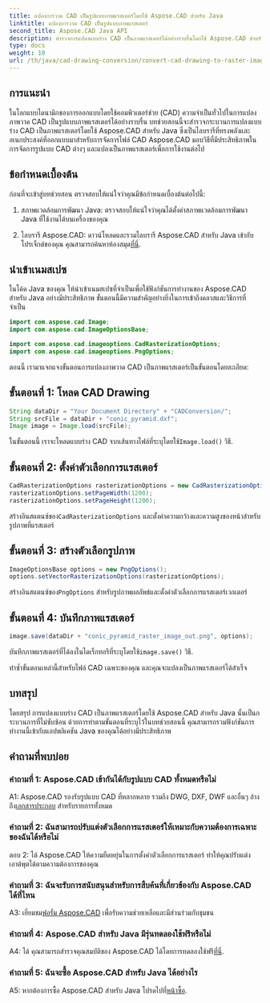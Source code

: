 ```yaml
---
title: แปลงการวาด CAD เป็นรูปแบบภาพแรสเตอร์โดยใช้ Aspose.CAD สำหรับ Java
linktitle: แปลงการวาด CAD เป็นรูปแบบภาพแรสเตอร์
second_title: Aspose.CAD Java API
description: สำรวจการแปลงแบบร่าง CAD เป็นภาพแรสเตอร์ได้อย่างราบรื่นโดยใช้ Aspose.CAD สำหรับ Java ปฏิบัติตามคำแนะนำทีละขั้นตอนของเราเพื่อการบูรณาการที่มีประสิทธิภาพ
type: docs
weight: 10
url: /th/java/cad-drawing-conversion/convert-cad-drawing-to-raster-image/
---
```

## การแนะนำ

ในโลกแบบไดนามิกของการออกแบบโดยใช้คอมพิวเตอร์ช่วย (CAD) ความจำเป็นทั่วไปในการแปลงภาพวาด CAD เป็นรูปแบบภาพแรสเตอร์ได้อย่างราบรื่น บทช่วยสอนนี้จะสำรวจกระบวนการแปลงแบบร่าง CAD เป็นภาพแรสเตอร์โดยใช้ Aspose.CAD สำหรับ Java ซึ่งเป็นไลบรารีที่ทรงพลังและอเนกประสงค์ที่ออกแบบมาสำหรับการจัดการไฟล์ CAD Aspose.CAD มอบวิธีที่มีประสิทธิภาพในการจัดการรูปแบบ CAD ต่างๆ และแปลงเป็นภาพแรสเตอร์เพื่อการใช้งานต่อไป

## ข้อกำหนดเบื้องต้น

ก่อนที่จะเข้าสู่บทช่วยสอน ตรวจสอบให้แน่ใจว่าคุณมีข้อกำหนดเบื้องต้นต่อไปนี้:

1. สภาพแวดล้อมการพัฒนา Java: ตรวจสอบให้แน่ใจว่าคุณได้ตั้งค่าสภาพแวดล้อมการพัฒนา Java ที่ใช้งานได้บนเครื่องของคุณ

2. ไลบรารี Aspose.CAD: ดาวน์โหลดและรวมไลบรารี Aspose.CAD สำหรับ Java เข้ากับโปรเจ็กต์ของคุณ คุณสามารถค้นหาห้องสมุด[ที่นี่](https://releases.aspose.com/cad/java/).

## นำเข้าเนมสเปซ

ในโค้ด Java ของคุณ ให้นำเข้าเนมสเปซที่จำเป็นเพื่อใช้ฟังก์ชันการทำงานของ Aspose.CAD สำหรับ Java อย่างมีประสิทธิภาพ ขั้นตอนนี้มีความสำคัญอย่างยิ่งในการเข้าถึงคลาสและวิธีการที่จำเป็น

```java
import com.aspose.cad.Image;
import com.aspose.cad.ImageOptionsBase;

import com.aspose.cad.imageoptions.CadRasterizationOptions;
import com.aspose.cad.imageoptions.PngOptions;
```

ตอนนี้ เรามาแจกแจงขั้นตอนการแปลงภาพวาด CAD เป็นภาพแรสเตอร์เป็นขั้นตอนโดยละเอียด:

## ขั้นตอนที่ 1: โหลด CAD Drawing

```java
String dataDir = "Your Document Directory" + "CADConversion/";
String srcFile = dataDir + "conic_pyramid.dxf";
Image image = Image.load(srcFile);
```

 ในขั้นตอนนี้ เราจะโหลดแบบร่าง CAD จากเส้นทางไฟล์ที่ระบุโดยใช้`Image.load()` วิธี.

## ขั้นตอนที่ 2: ตั้งค่าตัวเลือกการแรสเตอร์

```java
CadRasterizationOptions rasterizationOptions = new CadRasterizationOptions();
rasterizationOptions.setPageWidth(1200);
rasterizationOptions.setPageHeight(1200);
```

 สร้างอินสแตนซ์ของ`CadRasterizationOptions` และตั้งค่าความกว้างและความสูงของหน้าสำหรับรูปภาพที่แรสเตอร์

## ขั้นตอนที่ 3: สร้างตัวเลือกรูปภาพ

```java
ImageOptionsBase options = new PngOptions();
options.setVectorRasterizationOptions(rasterizationOptions);
```

 สร้างอินสแตนซ์ของ`PngOptions` สำหรับรูปภาพผลลัพธ์และตั้งค่าตัวเลือกการแรสเตอร์เวกเตอร์

## ขั้นตอนที่ 4: บันทึกภาพแรสเตอร์

```java
image.save(dataDir + "conic_pyramid_raster_image_out.png", options);
```

 บันทึกภาพแรสเตอร์ที่ได้ลงในไดเร็กทอรีที่ระบุโดยใช้`image.save()` วิธี.

ทำซ้ำขั้นตอนเหล่านี้สำหรับไฟล์ CAD เฉพาะของคุณ และคุณจะแปลงเป็นภาพแรสเตอร์ได้สำเร็จ

## บทสรุป

โดยสรุป การแปลงแบบร่าง CAD เป็นภาพแรสเตอร์โดยใช้ Aspose.CAD สำหรับ Java นั้นเป็นกระบวนการที่ไม่ซับซ้อน ด้วยการทำตามขั้นตอนที่ระบุไว้ในบทช่วยสอนนี้ คุณสามารถรวมฟังก์ชันการทำงานนี้เข้ากับแอปพลิเคชัน Java ของคุณได้อย่างมีประสิทธิภาพ

## คำถามที่พบบ่อย

### คำถามที่ 1: Aspose.CAD เข้ากันได้กับรูปแบบ CAD ทั้งหมดหรือไม่

 A1: Aspose.CAD รองรับรูปแบบ CAD ที่หลากหลาย รวมถึง DWG, DXF, DWF และอื่นๆ อ้างถึง[เอกสารประกอบ](https://reference.aspose.com/cad/java/) สำหรับรายการทั้งหมด

### คำถามที่ 2: ฉันสามารถปรับแต่งตัวเลือกการแรสเตอร์ให้เหมาะกับความต้องการเฉพาะของฉันได้หรือไม่

ตอบ 2: ได้ Aspose.CAD ให้ความยืดหยุ่นในการตั้งค่าตัวเลือกการแรสเตอร์ ทำให้คุณปรับแต่งเอาต์พุตได้ตามความต้องการของคุณ

### คำถามที่ 3: ฉันจะรับการสนับสนุนสำหรับการสืบค้นที่เกี่ยวข้องกับ Aspose.CAD ได้ที่ไหน

 A3: เยี่ยมชม[ฟอรั่ม Aspose.CAD](https://forum.aspose.com/c/cad/19) เพื่อรับความช่วยเหลือและมีส่วนร่วมกับชุมชน

### คำถามที่ 4: Aspose.CAD สำหรับ Java มีรุ่นทดลองใช้ฟรีหรือไม่

 A4: ได้ คุณสามารถสำรวจคุณสมบัติของ Aspose.CAD ได้โดยการทดลองใช้ฟรี[ที่นี่](https://releases.aspose.com/).

### คำถามที่ 5: ฉันจะซื้อ Aspose.CAD สำหรับ Java ได้อย่างไร

 A5: หากต้องการซื้อ Aspose.CAD สำหรับ Java โปรดไปที่[หน้าซื้อ](https://purchase.aspose.com/buy).